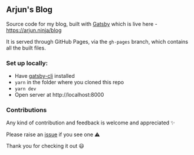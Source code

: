 ## Arjun's Blog 
Source code for my blog, built with [Gatsby](https://gatsbyjs.org) which is live here - https://arjun.ninja/blog

It is served through GitHub Pages, via the `gh-pages` branch, which contains all the built files.

### Set up locally:
- Have [gatsby-cli](https://www.gatsbyjs.org/docs/quick-start/) installed
- `yarn` in the folder where you cloned this repo
- `yarn dev`
- Open server at http://localhost:8000

### Contributions
Any kind of contribution and feedback is welcome and appreciated ✨ 

Please raise an [issue](https://github.com/arjunnn/blog/issues/new) if you see one ⚠

Thank you for checking it out 😃